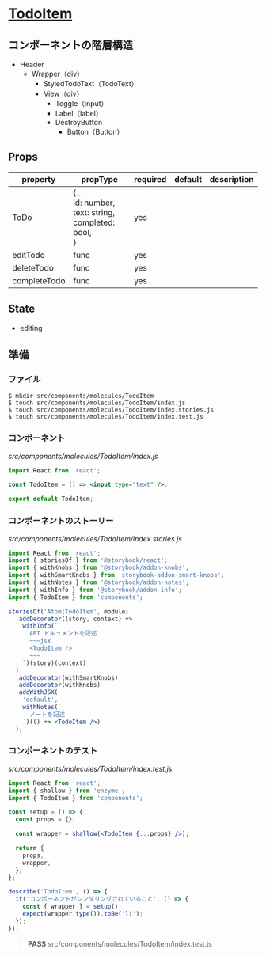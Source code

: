 # [TodoItem](../../src/components/molecules/TodoItem)

## コンポーネントの階層構造

* Header
    * Wrapper（div）
        * StyledTodoText（TodoText）
        * View（div）
            * Toggle（input）
            * Label（label）
            * DestroyButton
                * Button（Button）

## Props

| property | propType | required | default | description |
|----------|----------|----------|---------|-------------|
| ToDo | {... <br> id: number, <br> text: string, <br> completed: bool, <br> } | yes | | |
| editTodo | func | yes | | |
| deleteTodo | func | yes | | |
| completeTodo | func | yes | | |

## State

* editing

## 準備

### ファイル

```shell
$ mkdir src/components/molecules/TodoItem
$ touch src/components/molecules/TodoItem/index.js
$ touch src/components/molecules/TodoItem/index.stories.js
$ touch src/components/molecules/TodoItem/index.test.js
```

### コンポーネント

_src/components/molecules/TodoItem/index.js_

```jsx
import React from 'react';

const TodoItem = () => <input type="text" />;

export default TodoItem;
```

### コンポーネントのストーリー

_src/components/molecules/TodoItem/index.stories.js_

```jsx
import React from 'react';
import { storiesOf } from '@storybook/react';
import { withKnobs } from '@storybook/addon-knobs';
import { withSmartKnobs } from 'storybook-addon-smart-knobs';
import { withNotes } from '@storybook/addon-notes';
import { withInfo } from '@storybook/addon-info';
import { TodoItem } from 'components';

storiesOf('Atom|TodoItem', module)
  .addDecorator((story, context) =>
    withInfo(`
      API ドキュメントを記述
      ~~~jsx
      <TodoItem />
      ~~~
    `)(story)(context)
  )
  .addDecorator(withSmartKnobs)
  .addDecorator(withKnobs)
  .addWithJSX(
    'default',
    withNotes(`
      ノートを記述
    `)(() => <TodoItem />)
  );
```

### コンポーネントのテスト

_src/components/molecules/TodoItem/index.test.js_

```jsx
import React from 'react';
import { shallow } from 'enzyme';
import { TodoItem } from 'components';

const setup = () => {
  const props = {};

  const wrapper = shallow(<TodoItem {...props} />);

  return {
    props,
    wrapper,
  };
};

describe('TodoItem', () => {
  it('コンポーネントがレンダリングされていること', () => {
    const { wrapper } = setup();
    expect(wrapper.type()).toBe('li');
  });
});

```

> **PASS**  src/components/molecules/TodoItem/index.test.js
